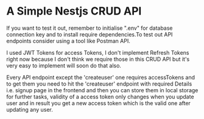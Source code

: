 <h1>A Simple Nestjs CRUD API</h1>

If you want to test it out, remember to initialise ".env" for database connection key and to install require dependencies.To test out API endpoints consider using a tool like Postman API.

I used JWT Tokens for access Tokens, I don't implement Refresh Tokens right now because I don't think we require those in this CRUD API but it's very easy to implement will soon do that also.

Every API endpoint except the 'createuser' one requires accessTokens and to get them you need to hit the 'createuser' endpoint with required Details i.e. signup page in the frontend and then you can store them in local storage for further tasks, validity of a access token only changes when you update user and in result you get a new access token which is the valid one after updating any user. 